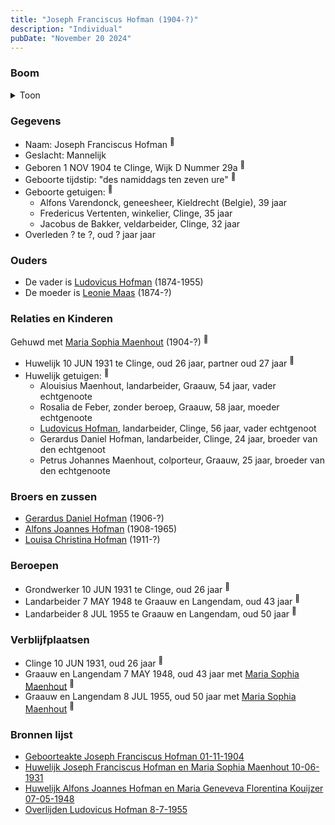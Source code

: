 ```yaml
---
title: "Joseph Franciscus Hofman (1904-?)"
description: "Individual"
pubDate: "November 20 2024"
---
```


### Boom
<details><summary>Toon</summary>

![test](https://www.plantuml.com/plantuml/svg/fPDDRzim38Rl-XL4UzYfW1Nd6q7QfeYx5KrNhEkk0MspiH1PCaHvGL3alqzBdBg7eiYmamHI91-zhtJ57fslIoruhKo53aj8CLkldArDVcErTU0T6WufCbuKAYV8bCiq7VPKLduB9PKfEJw4s9CZwxSLYNTTCutCy2e0O6PTJkvdeRAr8UR9f4HbfbE8nKw8B_2u7yNYK75sN-VsjyfgXg_sfKHp1iZmBOewFGbmFe-JNZ8BVLzV5Eby1vDnYkbscLhlDOsd82KyVFy5SZZemgr3h3VlZlAwrdg99bzcpZAdDl24cY7SFT-37FLwSAELML40EzAGDOfWWSWjI3-09BDvF8y_0Ud2zUEFV-EuXCjsycIyeJmFD27H6S3rysqWZ3fxYYIAec4VphLQ5NvBMjjD8Dc9HgQBY-Q4Q73RG5CP0dzJ_LWSnzrPfgg099YVAVv0_duCRywTOCF1XL7KFKfwuksFF0jq2k79LaLO5aYciBLlOGQdMB0V_z_YooWyZuVGB9Plue_an-87aHgjHr8qe6r0N979m-Vx0m00)
</details>

### Gegevens
- Naam: Joseph Franciscus Hofman <sup><a href="../s00439/" style="text-decoration:none" title="Geboorteakte Joseph Franciscus Hofman 01-11-1904">:link:</a></sup>
- Geslacht: Mannelijk
- Geboren 1 NOV 1904 te Clinge, Wijk D Nummer 29a <sup><a href="../s00439/" style="text-decoration:none" title="Geboorteakte Joseph Franciscus Hofman 01-11-1904">:link:</a></sup>
- Geboorte tijdstip: "des namiddags ten zeven ure" <sup><a href="../s00439/" style="text-decoration:none" title="Geboorteakte Joseph Franciscus Hofman 01-11-1904">:link:</a></sup>
- Geboorte getuigen: <sup><a href="../s00439/" style="text-decoration:none" title="Geboorteakte Joseph Franciscus Hofman 01-11-1904">:link:</a></sup>
  - Alfons Varendonck, geneesheer, Kieldrecht (Belgie), 39 jaar
  - Fredericus Vertenten, winkelier, Clinge, 35 jaar
  - Jacobus de Bakker, veldarbeider, Clinge, 32 jaar
- Overleden ? te ?, oud ? jaar jaar 

### Ouders
- De vader is [Ludovicus Hofman](../i00251/) (1874-1955)
- De moeder is [Leonie Maas](../i00256/) (1874-?)

### Relaties en Kinderen

Gehuwd met [Maria Sophia Maenhout](../i00267/) (1904-?) <sup><a href="../s00443/" style="text-decoration:none" title="Huwelijk Joseph Franciscus Hofman en Maria Sophia Maenhout 10-06-1931">:link:</a></sup>
- Huwelijk 10 JUN 1931 te Clinge, oud 26 jaar, partner oud 27 jaar <sup><a href="../s00443/" style="text-decoration:none" title="Huwelijk Joseph Franciscus Hofman en Maria Sophia Maenhout 10-06-1931">:link:</a></sup>
- Huwelijk getuigen:  <sup><a href="../s00443/" style="text-decoration:none" title="Huwelijk Joseph Franciscus Hofman en Maria Sophia Maenhout 10-06-1931">:link:</a></sup>
  - Alouisius Maenhout, landarbeider, Graauw, 54 jaar, vader echtgenoote
  - Rosalia de Feber, zonder beroep, Graauw, 58 jaar, moeder echtgenoote
  - [Ludovicus Hofman](../i00251/), landarbeider, Clinge, 56 jaar, vader echtgenoot
  - Gerardus Daniel Hofman, landarbeider, Clinge, 24 jaar, broeder van den echtgenoot
  - Petrus Johannes Maenhout, colporteur, Graauw, 25 jaar, broeder van den echtgenoote

### Broers en zussen
- [Gerardus Daniel Hofman](../i00264/) (1906-?)
- [Alfons Joannes Hofman](../i00265/) (1908-1965)
- [Louisa Christina Hofman](../i00266/) (1911-?)

### Beroepen
- Grondwerker 10 JUN 1931 te Clinge, oud 26 jaar <sup><a href="../s00443/" style="text-decoration:none" title="Huwelijk Joseph Franciscus Hofman en Maria Sophia Maenhout 10-06-1931">:link:</a></sup>
- Landarbeider 7 MAY 1948 te Graauw en Langendam, oud 43 jaar <sup><a href="../s00445/" style="text-decoration:none" title="Huwelijk Alfons Joannes Hofman en Maria Geneveva Florentina Kouijzer 07-05-1948">:link:</a></sup>
- Landarbeider 8 JUL 1955 te Graauw en Langendam, oud 50 jaar <sup><a href="../s00432/" style="text-decoration:none" title="Overlijden Ludovicus Hofman 8-7-1955">:link:</a></sup>

### Verblijfplaatsen
- Clinge  10 JUN 1931, oud 26 jaar  <sup><a href="../s00443/" style="text-decoration:none" title="Huwelijk Joseph Franciscus Hofman en Maria Sophia Maenhout 10-06-1931">:link:</a></sup>
- Graauw en Langendam  7 MAY 1948, oud 43 jaar met [Maria Sophia Maenhout](../i00267/) <sup><a href="../s00445/" style="text-decoration:none" title="Huwelijk Alfons Joannes Hofman en Maria Geneveva Florentina Kouijzer 07-05-1948">:link:</a></sup>
- Graauw en Langendam  8 JUL 1955, oud 50 jaar met [Maria Sophia Maenhout](../i00267/) <sup><a href="../s00432/" style="text-decoration:none" title="Overlijden Ludovicus Hofman 8-7-1955">:link:</a></sup>

### Bronnen lijst
- [Geboorteakte Joseph Franciscus Hofman 01-11-1904](../s00439/)
- [Huwelijk Joseph Franciscus Hofman en Maria Sophia Maenhout 10-06-1931](../s00443/)
- [Huwelijk Alfons Joannes Hofman en Maria Geneveva Florentina Kouijzer 07-05-1948](../s00445/)
- [Overlijden Ludovicus Hofman 8-7-1955](../s00432/)